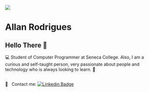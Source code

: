 <img width="auto" src="https://i.redd.it/db4o77qcwy421.jpg">


# Allan Rodrigues

## Hello There 👋
:computer: Student of Computer Programmer at Seneca College.
Also, I am a curious and self-taught person, very passionate about people and technology who is always looking to learn. :rocket:

 <br/> :email: &nbsp; Contact me:  [![Linkedin Badge](https://img.shields.io/badge/-AllanRodrigues-blue?style=flat-square&logo=Linkedin&logoColor=white&link=https://www.linkedin.com/in/allanrodriguest/)](https://www.linkedin.com/in/allanrodriguest/) 
